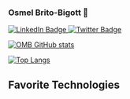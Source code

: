 ### Osmel Brito-Bigott 👋

<div id="badges">
  <a href="https://www.linkedin.com/in/osmelbrito/">
    <img src="https://img.shields.io/badge/LinkedIn-blue?style=plastic&logo=linkedin&logoColor=white" alt="LinkedIn Badge"/>
  </a>
  <a href="https://twitter.com/osmelbrito">
    <img src="https://img.shields.io/badge/Twitter-blue?style=flat&logo=twitter&logoColor=white" alt="Twitter Badge"/>
  </a>
</div>

[![OMB GitHub stats](https://github-readme-stats.vercel.app/api?username=osmelbrito)](https://github.com/osmelbrito/github-readme-stats)

[![Top Langs](https://github-readme-stats.vercel.app/api/top-langs/?username=osmelbrito&layout=compact)](https://github.com/osmelbrito/github-readme-stats)

## Favorite Technologies


<!--
**osmelbrito/osmelbrito** is a ✨ _special_ ✨ repository because its `README.md` (this file) appears on your GitHub profile.



Here are some ideas to get you started:

- 🔭 I’m currently working on ...
- 🌱 I’m currently learning ...
- 👯 I’m looking to collaborate on ...
- 🤔 I’m looking for help with ...
- 💬 Ask me about ...
- 📫 How to reach me: ...
- 😄 Pronouns: ...
- ⚡ Fun fact: ...
-->
